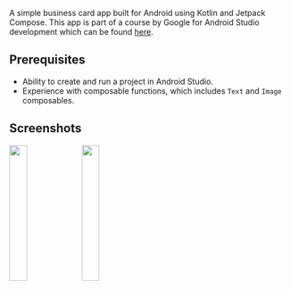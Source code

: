 A simple business card app built for Android using Kotlin and Jetpack Compose. This app is part of a course by Google for Android Studio development which can be found [here](https://developer.android.com/codelabs/basic-android-kotlin-compose-business-card).

## Prerequisites
- Ability to create and run a project in Android Studio.
- Experience with composable functions, which includes `Text` and `Image` composables.

## Screenshots
<img src="https://github.com/yash1441/Business-Card-App/assets/14055917/b7a0a885-36a5-4f65-886c-34646927b61c" width=25% height=25%> <img src="https://github.com/yash1441/Business-Card-App/assets/14055917/255781a6-c498-4063-9857-ec1dc1070ea3" width=25% height=25%>
